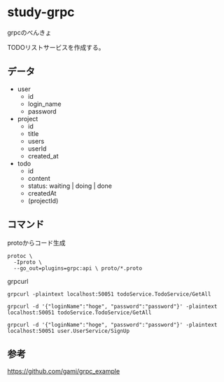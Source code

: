 # study-grpc

grpcのべんきょ

TODOリストサービスを作成する。

## データ

- user
  - id
  - login_name
  - password
- project
  - id
  - title
  - users
  - userId
  - created_at
- todo
  - id
  - content
  - status: waiting | doing | done
  - createdAt
  - (projectId)

## コマンド

protoからコード生成

```shell
protoc \
  -Iproto \
  --go_out=plugins=grpc:api \ proto/*.proto
```

grpcurl

```shell
grpcurl -plaintext localhost:50051 todoService.TodoService/GetAll
```

```shell
grpcurl -d '{"loginName":"hoge", "password":"password"}' -plaintext localhost:50051 todoService.TodoService/GetAll
```

```shell
grpcurl -d '{"loginName":"hoge", "password":"password"}' -plaintext localhost:50051 user.UserService/SignUp
```


## 参考

https://github.com/gami/grpc_example
